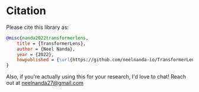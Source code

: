 
# Citation

Please cite this library as:

```BibTeX
@misc{nanda2022transformerlens,
    title = {TransformerLens},
    author = {Neel Nanda},
    year = {2022},
    howpublished = {\url{https://github.com/neelnanda-io/TransformerLens}},
}
```

Also, if you're actually using this for your research, I'd love to chat! Reach out at neelnanda27@gmail.com
